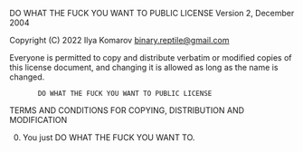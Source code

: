 DO WHAT THE FUCK YOU WANT TO PUBLIC LICENSE
                   Version 2, December 2004

Copyright (C) 2022 Ilya Komarov <binary.reptile@gmail.com>

Everyone is permitted to copy and distribute verbatim or modified
copies of this license document, and changing it is allowed as long
as the name is changed.

           DO WHAT THE FUCK YOU WANT TO PUBLIC LICENSE
  TERMS AND CONDITIONS FOR COPYING, DISTRIBUTION AND MODIFICATION

 0. You just DO WHAT THE FUCK YOU WANT TO.
